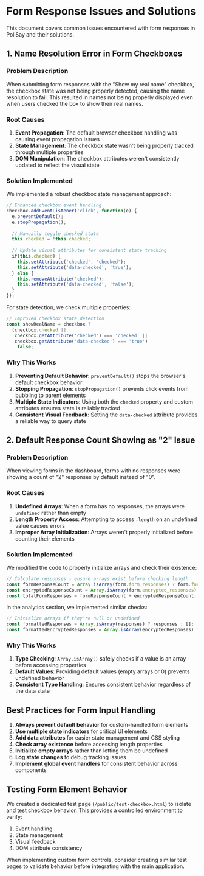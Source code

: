 # Form Response Issues and Solutions

This document covers common issues encountered with form responses in PollSay and their solutions.

## 1. Name Resolution Error in Form Checkboxes

### Problem Description
When submitting form responses with the "Show my real name" checkbox, the checkbox state was not being properly detected, causing the name resolution to fail. This resulted in names not being properly displayed even when users checked the box to show their real names.

### Root Causes
1. **Event Propagation**: The default browser checkbox handling was causing event propagation issues
2. **State Management**: The checkbox state wasn't being properly tracked through multiple properties
3. **DOM Manipulation**: The checkbox attributes weren't consistently updated to reflect the visual state

### Solution Implemented
We implemented a robust checkbox state management approach:

```javascript
// Enhanced checkbox event handling
checkbox.addEventListener('click', function(e) {
  e.preventDefault();
  e.stopPropagation();
  
  // Manually toggle checked state
  this.checked = !this.checked;
  
  // Update visual attributes for consistent state tracking
  if(this.checked) {
    this.setAttribute('checked', 'checked');
    this.setAttribute('data-checked', 'true');
  } else {
    this.removeAttribute('checked');
    this.setAttribute('data-checked', 'false');
  }
});
```

For state detection, we check multiple properties:
```javascript
// Improved checkbox state detection
const showRealName = checkbox ? 
  (checkbox.checked || 
   checkbox.getAttribute('checked') === 'checked' || 
   checkbox.getAttribute('data-checked') === 'true') 
  : false;
```

### Why This Works
1. **Preventing Default Behavior**: `preventDefault()` stops the browser's default checkbox behavior
2. **Stopping Propagation**: `stopPropagation()` prevents click events from bubbling to parent elements
3. **Multiple State Indicators**: Using both the `checked` property and custom attributes ensures state is reliably tracked
4. **Consistent Visual Feedback**: Setting the `data-checked` attribute provides a reliable way to query state

## 2. Default Response Count Showing as "2" Issue

### Problem Description
When viewing forms in the dashboard, forms with no responses were showing a count of "2" responses by default instead of "0".

### Root Causes
1. **Undefined Arrays**: When a form has no responses, the arrays were `undefined` rather than empty
2. **Length Property Access**: Attempting to access `.length` on an undefined value causes errors
3. **Improper Array Initialization**: Arrays weren't properly initialized before counting their elements

### Solution Implemented
We modified the code to properly initialize arrays and check their existence:

```javascript
// Calculate responses - ensure arrays exist before checking length
const formResponseCount = Array.isArray(form.form_responses) ? form.form_responses.length : 0;
const encryptedResponseCount = Array.isArray(form.encrypted_responses) ? form.encrypted_responses.length : 0;
const totalFormResponses = formResponseCount + encryptedResponseCount;
```

In the analytics section, we implemented similar checks:
```javascript
// Initialize arrays if they're null or undefined
const formattedResponses = Array.isArray(responses) ? responses : [];
const formattedEncryptedResponses = Array.isArray(encryptedResponses) ? encryptedResponses : [];
```

### Why This Works
1. **Type Checking**: `Array.isArray()` safely checks if a value is an array before accessing properties
2. **Default Values**: Providing default values (empty arrays or 0) prevents undefined behavior
3. **Consistent Type Handling**: Ensures consistent behavior regardless of the data state

## Best Practices for Form Input Handling

1. **Always prevent default behavior** for custom-handled form elements
2. **Use multiple state indicators** for critical UI elements
3. **Add data attributes** for easier state management and CSS styling
4. **Check array existence** before accessing length properties
5. **Initialize empty arrays** rather than letting them be undefined
6. **Log state changes** to debug tracking issues
7. **Implement global event handlers** for consistent behavior across components

## Testing Form Element Behavior

We created a dedicated test page (`/public/test-checkbox.html`) to isolate and test checkbox behavior. This provides a controlled environment to verify:

1. Event handling
2. State management
3. Visual feedback
4. DOM attribute consistency

When implementing custom form controls, consider creating similar test pages to validate behavior before integrating with the main application.
